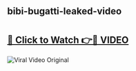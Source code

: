 ## bibi-bugatti-leaked-video 

# <h2><a href="http://freeplayer.one?title=bibi-bugatti-leaked-video&ref=21J">🔗 Click to Watch 👉🔴 VIDEO</a></h2>

<a href="http://freeplayer.one?title=bibi-bugatti-leaked-video&ref=21J" rel="nofollow" data-target="animated-image.originalLink"><img src="https://i.ibb.co.com/xMMVF88/686577567.gif" alt="Viral Video Original" style="max-width: 100%; display: inline-block;" data-target="animated-image.originalImage"></a>


